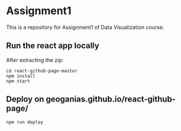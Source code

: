 # Assignment1
This is a repository for Assignment1 of Data Visualization course.

## Run the react app locally
After extracting the zip:
```
cd react-github-page-master
npm install
npm start
```

## Deploy on geoganias.github.io/react-github-page/
```
npm run deploy
```

